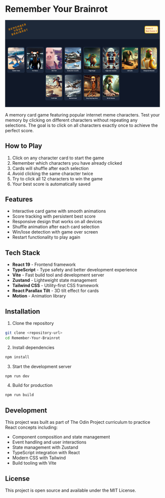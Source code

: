 # Remember Your Brainrot

![Preview](public/brainrotPreview.png)

A memory card game featuring popular internet meme characters. Test your memory by clicking on different characters without repeating any selections. The goal is to click on all characters exactly once to achieve the perfect score.

## How to Play

1. Click on any character card to start the game
2. Remember which characters you have already clicked
3. Cards will shuffle after each selection
4. Avoid clicking the same character twice
5. Try to click all 12 characters to win the game
6. Your best score is automatically saved

## Features

- Interactive card game with smooth animations
- Score tracking with persistent best score
- Responsive design that works on all devices
- Shuffle animation after each card selection
- Win/lose detection with game over screen
- Restart functionality to play again

## Tech Stack

- **React 19** - Frontend framework
- **TypeScript** - Type safety and better development experience
- **Vite** - Fast build tool and development server
- **Zustand** - Lightweight state management
- **Tailwind CSS** - Utility-first CSS framework
- **React Parallax Tilt** - 3D tilt effect for cards
- **Motion** - Animation library

## Installation

1. Clone the repository

```bash
git clone <repository-url>
cd Remember-Your-Brainrot
```

2. Install dependencies

```bash
npm install
```

3. Start the development server

```bash
npm run dev
```

4. Build for production

```bash
npm run build
```

## Development

This project was built as part of The Odin Project curriculum to practice React concepts including:

- Component composition and state management
- Event handling and user interactions
- State management with Zustand
- TypeScript integration with React
- Modern CSS with Tailwind
- Build tooling with Vite

## License

This project is open source and available under the MIT License.
